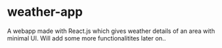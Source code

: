 # weather-app

A webapp made with React.js which gives weather details of an area with minimal UI.
Will add some more functionalitites later on..
